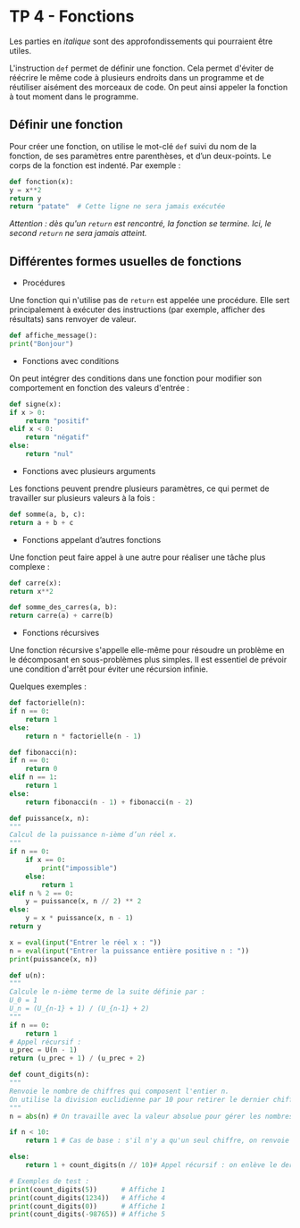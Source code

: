 # TP 4 - Fonctions

Les parties en _italique_ sont des approfondissements qui pourraient être utiles.


L'instruction `def` permet de définir une fonction. Cela permet d'éviter de réécrire le même code à plusieurs endroits dans un programme et de réutiliser aisément des morceaux de code. On peut ainsi appeler la fonction à tout moment dans le programme.

## Définir une fonction

Pour créer une fonction, on utilise le mot-clé `def` suivi du nom de la fonction, de ses paramètres entre parenthèses, et d’un deux-points. Le corps de la fonction est indenté. Par exemple :

```python
def fonction(x):
y = x**2
return y
return "patate"  # Cette ligne ne sera jamais exécutée
```

*Attention : dès qu'un `return` est rencontré, la fonction se termine. Ici, le second `return` ne sera jamais atteint.*


## Différentes formes usuelles de fonctions
- Procédures

Une fonction qui n'utilise pas de `return` est appelée une procédure. Elle sert principalement à exécuter des instructions (par exemple, afficher des résultats) sans renvoyer de valeur.

```python
def affiche_message():
print("Bonjour")
```

- Fonctions avec conditions

On peut intégrer des conditions dans une fonction pour modifier son comportement en fonction des valeurs d'entrée :

```python
def signe(x):
if x > 0:
    return "positif"
elif x < 0:
    return "négatif"
else:
    return "nul"
```

- Fonctions avec plusieurs arguments

Les fonctions peuvent prendre plusieurs paramètres, ce qui permet de travailler sur plusieurs valeurs à la fois :

```python
def somme(a, b, c):
return a + b + c
```

- Fonctions appelant d’autres fonctions

Une fonction peut faire appel à une autre pour réaliser une tâche plus complexe :

```python
def carre(x):
return x**2

def somme_des_carres(a, b):
return carre(a) + carre(b)
```

- Fonctions récursives

Une fonction récursive s'appelle elle-même pour résoudre un problème en le décomposant en sous-problèmes plus simples. Il est essentiel de prévoir une condition d'arrêt pour éviter une récursion infinie.


Quelques exemples :
```python
def factorielle(n):
if n == 0:
    return 1
else:
    return n * factorielle(n - 1)
```

```python
def fibonacci(n):
if n == 0:
    return 0
elif n == 1:
    return 1
else:
    return fibonacci(n - 1) + fibonacci(n - 2)
```

```python
def puissance(x, n):
"""
Calcul de la puissance n-ième d’un réel x.
"""
if n == 0:
    if x == 0:
        print("impossible")
    else:
        return 1
elif n % 2 == 0:
    y = puissance(x, n // 2) ** 2
else:
    y = x * puissance(x, n - 1)
return y

x = eval(input("Entrer le réel x : "))
n = eval(input("Entrer la puissance entière positive n : "))
print(puissance(x, n))

```

```python
def u(n):
"""
Calcule le n-ième terme de la suite définie par :
U_0 = 1
U_n = (U_{n-1} + 1) / (U_{n-1} + 2)
"""
if n == 0:
    return 1
# Appel récursif :
u_prec = U(n - 1)
return (u_prec + 1) / (u_prec + 2)
```

```python
def count_digits(n):
"""
Renvoie le nombre de chiffres qui composent l'entier n.
On utilise la division euclidienne par 10 pour retirer le dernier chiffre.
"""
n = abs(n) # On travaille avec la valeur absolue pour gérer les nombres négatifs

if n < 10:
    return 1 # Cas de base : s'il n'y a qu'un seul chiffre, on renvoie 1.

else:
    return 1 + count_digits(n // 10)# Appel récursif : on enlève le dernier chiffre et on ajoute 1 au résultat.

# Exemples de test :
print(count_digits(5))      # Affiche 1
print(count_digits(1234))   # Affiche 4
print(count_digits(0))      # Affiche 1
print(count_digits(-98765)) # Affiche 5
```


